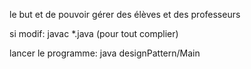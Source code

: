le but et de pouvoir gérer des élèves et des professeurs

si modif: javac *.java (pour tout complier)

lancer le programme: java designPattern/Main